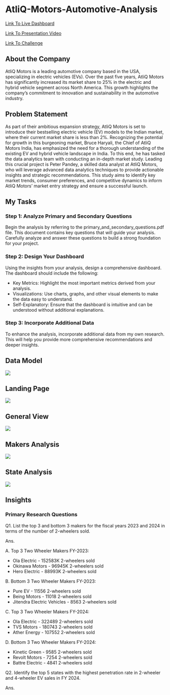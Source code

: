# AtliQ-Motors-Automotive-Analysis
[Link To Live Dashboard](https://app.powerbi.com/view?r=eyJrIjoiMTczYzNmYjgtMTU3Yy00NGVkLTlhODktY2EzMmIwYjI4NDk1IiwidCI6ImM2ZTU0OWIzLTVmNDUtNDAzMi1hYWU5LWQ0MjQ0ZGM1YjJjNCJ9)

[Link To Presentation Video](https://youtu.be/1i_4vRDBhyI?si=u5M0AwCQP83hRJN8)

[Link To Challenge](https://codebasics.io/challenge/codebasics-resume-project-challenge)


## About the Company

AtliQ Motors is a leading automotive company based in the USA, specializing in electric vehicles (EVs). Over the past five years, AtliQ Motors has significantly increased its market share to 25% in the electric and hybrid vehicle segment across North America. This growth highlights the company’s commitment to innovation and sustainability in the automotive industry.

## Problem Statement

As part of their ambitious expansion strategy, AtliQ Motors is set to introduce their bestselling electric vehicle (EV) models to the Indian market, where their current market share is less than 2%. Recognizing the potential for growth in this burgeoning market, Bruce Haryali, the Chief of AtliQ Motors India, has emphasized the need for a thorough understanding of the existing EV and hybrid vehicle landscape in India. To this end, he has tasked the data analytics team with conducting an in-depth market study. Leading this crucial project is Peter Pandey, a skilled data analyst at AtliQ Motors, who will leverage advanced data analytics techniques to provide actionable insights and strategic recommendations. This study aims to identify key market trends, consumer preferences, and competitive dynamics to inform AtliQ Motors’ market entry strategy and ensure a successful launch.

## My Tasks

### Step 1: Analyze Primary and Secondary Questions

Begin the analysis by referring to the primary_and_secondary_questions.pdf file. This document contains key questions that will guide your analysis. Carefully analyze and answer these questions to build a strong foundation for your project.

### Step 2: Design Your Dashboard

Using the insights from your analysis, design a comprehensive dashboard. The dashboard should include the following:

- Key Metrics: Highlight the most important metrics derived from your analysis.
- Visualizations: Use charts, graphs, and other visual elements to make the data easy to understand.
- Self-Explanatory: Ensure that the dashboard is intuitive and can be understood without additional explanations.

### Step 3: Incorporate Additional Data

To enhance the analysis, incorporate additional data from my own research. This will help you provide more comprehensive recommendations and deeper insights.


## Data Model
![](https://github.com/AnupamKNN/AtliQ-Motors-Automotive-Analysis/blob/main/Resources/01.%20Data%20Model.png)


## Landing Page
![](https://github.com/AnupamKNN/AtliQ-Motors-Automotive-Analysis/blob/main/Resources/02.%20Landing%20Page.png)


## General View
![](https://github.com/AnupamKNN/AtliQ-Motors-Automotive-Analysis/blob/main/Resources/03.%20General%20View.png)


## Makers Analysis
![](https://github.com/AnupamKNN/AtliQ-Motors-Automotive-Analysis/blob/main/Resources/04.%20Makers%20Analysis.png)


## State Analysis
![](https://github.com/AnupamKNN/AtliQ-Motors-Automotive-Analysis/blob/main/Resources/05.%20State%20Analysis.png)


## Insights

### Primary Research Questions

Q1. List the top 3 and bottom 3 makers for the fiscal years 2023 and 2024 in terms of the number of 2-wheelers sold.

Ans. 

A.  Top 3 Two Wheeler Makers FY-2023:

- Ola Electric - 152583K 2-wheelers sold
- Okinawa Motors - 96945K 2-wheelers sold
- Hero Electric - 88993K 2-wheelers sold

B. Bottom 3 Two Wheeler Makers FY-2023:

- Pure EV - 11556 2-wheelers sold
- Being Motors - 11018 2-wheelers sold
- Jitendra Electric Vehicles - 8563 2-wheelers sold

C. Top 3 Two Wheeler Makers FY-2024:

- Ola Electric - 322489 2-wheelers sold
- TVS Motors - 180743 2-wheelers sold
- Ather Energy - 107552 2-wheelers sold

D. Bottom 3 Two Wheeler Makers FY-2024:

- Kinetic Green - 9585 2-wheelers sold
- Revolt Motors - 7254 2-wheelers sold
- Battre Electric - 4841 2-wheelers sold


Q2. Identify the top 5 states with the highest penetration rate in 2-wheeler and 4-wheeler EV sales in FY 2024.

Ans. 

